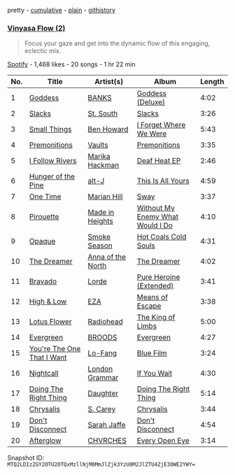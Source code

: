 pretty - [cumulative](/playlists/cumulative/2B64RN7KJte5x6iXgg02tv.md) - [plain](/playlists/plain/2B64RN7KJte5x6iXgg02tv) - [githistory](https://github.githistory.xyz/mackorone/spotify-playlist-archive/blob/main/playlists/plain/2B64RN7KJte5x6iXgg02tv)

### [Vinyasa Flow \(2\)](https://open.spotify.com/playlist/2B64RN7KJte5x6iXgg02tv)

> Focus your gaze and get into the dynamic flow of this engaging, eclectic mix.

[Spotify](https://open.spotify.com/user/spotify) - 1,468 likes - 20 songs - 1 hr 22 min

| No. | Title | Artist(s) | Album | Length |
|---|---|---|---|---|
| 1 | [Goddess](https://open.spotify.com/track/6P2NcII68B40d0FoQGkrvD) | [BANKS](https://open.spotify.com/artist/2xe8IXgCTpwHE3eA9hTs4n) | [Goddess \(Deluxe\)](https://open.spotify.com/album/1eeYYgK208xvkCEGkYqWah) | 4:02 |
| 2 | [Slacks](https://open.spotify.com/track/01qIefOW1UdSDS1mHoSZ3x) | [St\. South](https://open.spotify.com/artist/1n3X60xWCyL1zytSiKeu4D) | [Slacks](https://open.spotify.com/album/7dj1YwKeoOGrhvgQU87qWh) | 3:26 |
| 3 | [Small Things](https://open.spotify.com/track/5RySo0AAUR0reTHSCvb6HC) | [Ben Howard](https://open.spotify.com/artist/5schNIzWdI9gJ1QRK8SBnc) | [I Forget Where We Were](https://open.spotify.com/album/4WI3oFEsDiHU3I5xHz88sF) | 5:43 |
| 4 | [Premonitions](https://open.spotify.com/track/0rMiSraASuCvJNRpEPvdeg) | [Vaults](https://open.spotify.com/artist/0TytASn0kOZkCpjYTrXsBt) | [Premonitions](https://open.spotify.com/album/1QN7qP9VcNQP8vlY8TG3Ym) | 3:35 |
| 5 | [I Follow Rivers](https://open.spotify.com/track/3Cs4g3w33H9YEptmg34DQc) | [Marika Hackman](https://open.spotify.com/artist/5DGJC3n9DS0Y9eY5ul9y0O) | [Deaf Heat EP](https://open.spotify.com/album/2NJInBQPfkmgWkNsx2m0DC) | 2:46 |
| 6 | [Hunger of the Pine](https://open.spotify.com/track/2mkv1b3dRFyiJ4Ybq31owf) | [alt\-J](https://open.spotify.com/artist/3XHO7cRUPCLOr6jwp8vsx5) | [This Is All Yours](https://open.spotify.com/album/4oktVvRuO1In9B7Hz0xm0a) | 4:59 |
| 7 | [One Time](https://open.spotify.com/track/1Z4UKak2eNteHFZkwiYPNz) | [Marian Hill](https://open.spotify.com/artist/1xHQO9GJIW9OXHxGBISYc5) | [Sway](https://open.spotify.com/album/4GgwHp794AzZkv2hh8geZu) | 3:37 |
| 8 | [Pirouette](https://open.spotify.com/track/0M0IkpL28r3qCgGYmagSJ2) | [Made in Heights](https://open.spotify.com/artist/71zBpZsf6YDEBfWayKdAOA) | [Without My Enemy What Would I Do](https://open.spotify.com/album/7EfsMzyAr8PzI6xqnJhkIe) | 4:10 |
| 9 | [Opaque](https://open.spotify.com/track/2JiGBWSNdoZY3LA1NvFrKw) | [Smoke Season](https://open.spotify.com/artist/1WNXj8T5x4LqlHgr1kMIdc) | [Hot Coals Cold Souls](https://open.spotify.com/album/2PsJuf0H17AqYjmZnqmkUA) | 4:31 |
| 10 | [The Dreamer](https://open.spotify.com/track/3NZmHJk7ZTp3mEbi4MNOiT) | [Anna of the North](https://open.spotify.com/artist/1mSJCvDX0W7Dn7S9C6vmvI) | [The Dreamer](https://open.spotify.com/album/4ZInKyQY8Tk9z7TroiG1IQ) | 4:02 |
| 11 | [Bravado](https://open.spotify.com/track/02ZorlDGq0uTnMobHNh4EL) | [Lorde](https://open.spotify.com/artist/163tK9Wjr9P9DmM0AVK7lm) | [Pure Heroine \(Extended\)](https://open.spotify.com/album/6rnzvZhe3PA57xKcKLRtJ6) | 3:41 |
| 12 | [High & Low](https://open.spotify.com/track/0ShaTPtLlfWw0styNARd3d) | [EZA](https://open.spotify.com/artist/0KOR480m8faZdcHlyW6hna) | [Means of Escape](https://open.spotify.com/album/1xRHLVJyFxhALtn8ZducOg) | 3:38 |
| 13 | [Lotus Flower](https://open.spotify.com/track/22cmWcCul4Px0b4rnC4fxo) | [Radiohead](https://open.spotify.com/artist/4Z8W4fKeB5YxbusRsdQVPb) | [The King of Limbs](https://open.spotify.com/album/6CeulIpMN8ZxqlMk5Gn3S3) | 5:00 |
| 14 | [Evergreen](https://open.spotify.com/track/172rZlTV0yE2La5N19clgq) | [BROODS](https://open.spotify.com/artist/5r5Va4lVQ1zjEfbJSrmCsS) | [Evergreen](https://open.spotify.com/album/0HrAEwPOV0brDG0wvTWXUB) | 4:27 |
| 15 | [You're The One That I Want](https://open.spotify.com/track/1dEHQktvcM8vCCyI1x7yVB) | [Lo\-Fang](https://open.spotify.com/artist/5EDkJDlRNcMs3ewliB24QA) | [Blue Film](https://open.spotify.com/album/66BEZ127VgaQbxxRJijFZg) | 3:24 |
| 16 | [Nightcall](https://open.spotify.com/track/4PRQ8IJzRvbDWNONJWGbwH) | [London Grammar](https://open.spotify.com/artist/3Bd1cgCjtCI32PYvDC3ynO) | [If You Wait](https://open.spotify.com/album/2J4dwQHk8EZKPKGhM1EzOU) | 4:30 |
| 17 | [Doing The Right Thing](https://open.spotify.com/track/3uW0KJ53gA3MrBZLw6uCGH) | [Daughter](https://open.spotify.com/artist/46CitWgnWrvF9t70C2p1Me) | [Doing The Right Thing](https://open.spotify.com/album/1SYcjcWOhfnybR956GRKRh) | 5:14 |
| 18 | [Chrysalis](https://open.spotify.com/track/6AKka4GmQYHOy624YSPCSh) | [S\. Carey](https://open.spotify.com/artist/2LSJrlndCuTpdEluvYHc2E) | [Chrysalis](https://open.spotify.com/album/2Al6DCPyTBIQ6T5u8KEaP1) | 3:44 |
| 19 | [Don't Disconnect](https://open.spotify.com/track/3vKbgg4UdNZV2Bu5OiHA7T) | [Sarah Jaffe](https://open.spotify.com/artist/1z2SrszsRmq47kDhBAnyNS) | [Don't Disconnect](https://open.spotify.com/album/4dKkAxZwUOWfPfDLJGpVB4) | 4:54 |
| 20 | [Afterglow](https://open.spotify.com/track/7kD1HNMUQgA8DsT06GBXo5) | [CHVRCHES](https://open.spotify.com/artist/3CjlHNtplJyTf9npxaPl5w) | [Every Open Eye](https://open.spotify.com/album/1icGjif3DwL3PGKrKfuYh1) | 3:14 |

Snapshot ID: `MTQ2LDIzZGY2OTU2OTQxMzllNjM0MmJlZjk3YzU0M2JlZTU4ZjE3OWE2YWY=`
